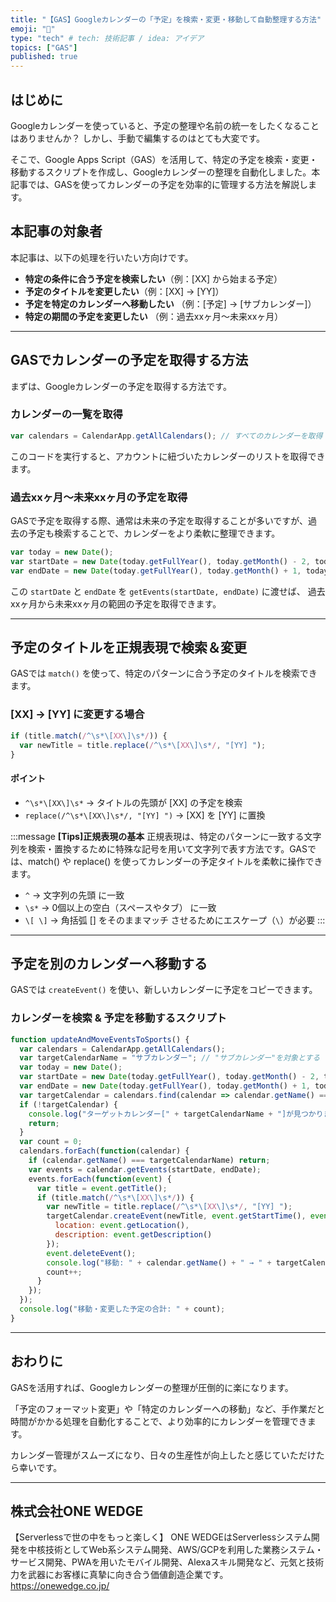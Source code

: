 ```yaml
---
title: "【GAS】Googleカレンダーの「予定」を検索・変更・移動して自動整理する方法"
emoji: "📅"
type: "tech" # tech: 技術記事 / idea: アイデア
topics: ["GAS"]
published: true
---
```


## はじめに

Googleカレンダーを使っていると、予定の整理や名前の統一をしたくなることはありませんか？
しかし、手動で編集するのはとても大変です。

そこで、Google Apps Script（GAS）を活用して、特定の予定を検索・変更・移動するスクリプトを作成し、Googleカレンダーの整理を自動化しました。本記事では、GASを使ってカレンダーの予定を効率的に管理する方法を解説します。

## 本記事の対象者

本記事は、以下の処理を行いたい方向けです。

- **特定の条件に合う予定を検索したい**（例：[XX] から始まる予定）
- **予定のタイトルを変更したい**（例：[XX] → [YY]）
- **予定を特定のカレンダーへ移動したい** （例：[予定] → [サブカレンダー]）
- **特定の期間の予定を変更したい** （例：過去xxヶ月～未来xxヶ月）

---

## GASでカレンダーの予定を取得する方法

まずは、Googleカレンダーの予定を取得する方法です。

### **カレンダーの一覧を取得**

```javascript
var calendars = CalendarApp.getAllCalendars(); // すべてのカレンダーを取得
```

このコードを実行すると、アカウントに紐づいたカレンダーのリストを取得できます。

### **過去xxヶ月～未来xxヶ月の予定を取得**

GASで予定を取得する際、通常は未来の予定を取得することが多いですが、過去の予定も検索することで、カレンダーをより柔軟に整理できます。

```javascript
var today = new Date();
var startDate = new Date(today.getFullYear(), today.getMonth() - 2, today.getDate()); // 過去2ヶ月前
var endDate = new Date(today.getFullYear(), today.getMonth() + 1, today.getDate()); // 未来1ヶ月後
```

この `startDate` と `endDate` を `getEvents(startDate, endDate)` に渡せば、
過去xxヶ月から未来xxヶ月の範囲の予定を取得できます。

---

## 予定のタイトルを正規表現で検索＆変更

GASでは `match()` を使って、特定のパターンに合う予定のタイトルを検索できます。

### **[XX] → [YY] に変更する場合**

```javascript
if (title.match(/^\s*\[XX\]\s*/)) {
  var newTitle = title.replace(/^\s*\[XX\]\s*/, "[YY] ");
}
```

#### **ポイント**
- `^\s*\[XX\]\s*` → タイトルの先頭が [XX] の予定を検索
- `replace(/^\s*\[XX\]\s*/, "[YY] ")` → [XX] を [YY] に置換

:::message
**[Tips]正規表現の基本**
正規表現は、特定のパターンに一致する文字列を検索・置換するために特殊な記号を用いて文字列で表す方法です。GASでは、match() や replace() を使ってカレンダーの予定タイトルを柔軟に操作できます。

- `^` → 文字列の先頭 に一致
- `\s*` → 0個以上の空白（スペースやタブ） に一致
- `\[ \]` → 角括弧 [] をそのままマッチ させるためにエスケープ（`\`）が必要
:::

---

## 予定を別のカレンダーへ移動する

GASでは `createEvent()` を使い、新しいカレンダーに予定をコピーできます。

### **カレンダーを検索 & 予定を移動するスクリプト**

```javascript
function updateAndMoveEventsToSports() {
  var calendars = CalendarApp.getAllCalendars();
  var targetCalendarName = "サブカレンダー"; // "サブカレンダー"を対象とする
  var today = new Date();
  var startDate = new Date(today.getFullYear(), today.getMonth() - 2, today.getDate());
  var endDate = new Date(today.getFullYear(), today.getMonth() + 1, today.getDate());
  var targetCalendar = calendars.find(calendar => calendar.getName() === targetCalendarName);
  if (!targetCalendar) {
    console.log("ターゲットカレンダー[" + targetCalendarName + "]が見つかりません。");
    return;
  }
  var count = 0;
  calendars.forEach(function(calendar) {
    if (calendar.getName() === targetCalendarName) return;
    var events = calendar.getEvents(startDate, endDate);
    events.forEach(function(event) {
      var title = event.getTitle();
      if (title.match(/^\s*\[XX\]\s*/)) {
        var newTitle = title.replace(/^\s*\[XX\]\s*/, "[YY] ");
        targetCalendar.createEvent(newTitle, event.getStartTime(), event.getEndTime(), {
          location: event.getLocation(),
          description: event.getDescription()
        });
        event.deleteEvent();
        console.log("移動: " + calendar.getName() + " → " + targetCalendarName + " | " + title + " → " + newTitle);
        count++;
      }
    });
  });
  console.log("移動・変更した予定の合計: " + count);
}
```

---

## おわりに

GASを活用すれば、Googleカレンダーの整理が圧倒的に楽になります。

「予定のフォーマット変更」や「特定のカレンダーへの移動」など、手作業だと時間がかかる処理を自動化することで、より効率的にカレンダーを管理できます。

カレンダー管理がスムーズになり、日々の生産性が向上したと感じていただけたら幸いです。

---
## 株式会社ONE WEDGE
【Serverlessで世の中をもっと楽しく】
ONE WEDGEはServerlessシステム開発を中核技術としてWeb系システム開発、AWS/GCPを利用した業務システム・サービス開発、PWAを用いたモバイル開発、Alexaスキル開発など、元気と技術力を武器にお客様に真摯に向き合う価値創造企業です。
https://onewedge.co.jp/